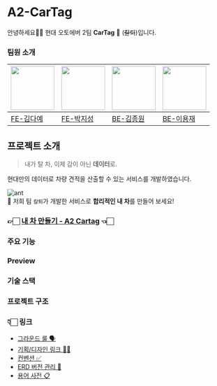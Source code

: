 # A2-CarTag

안녕하세요🙌🏻 현대 오토에버 2팀 **CarTag** 🚙 (~~칼퇴~~)입니다.

### 팀원 소개

| <img src="https://avatars.githubusercontent.com/u/63107805?s=400&u=a6d46e70c79e2efbe7baf3c1f41eea4196306a63&v=4" width="100px"> | <img src="https://avatars.githubusercontent.com/u/77661228?v=4" width="100px"> | <img src="https://avatars.githubusercontent.com/u/43626362?v=4" width="100px"> | <img src="https://item.kakaocdn.net/do/93f6fdee16edbf3cb096127b68c495bdce9463e040a07a9462a54df43e1d73f1" width="100px"> |
| ------------------------------------------------------------------------------------------------------------------------------- | ------------------------------------------------------------------------------ | ------------------------------------------------------------------------------ | ----------------------------------------------------------------------------------------------------------------------- |
| [FE-김다예](https://github.com/kimdaye77)                                                                                       | [FE-박지성](https://github.com/jijiseong)                                      | [BE-김종원](https://github.com/tank3a)                                         | [BE-이용재](https://github.com/dydwo0740)                                                                               |
## 프로젝트 소개

> 내가 탈 차, 이제 감이 아닌 **데이터**로.

현대만의 데이터로 차량 견적을 산출할 수 있는 서비스를 개발하였습니다.<br>

  ![ant](https://github.com/softeerbootcamp-2nd/A2-CarTag/assets/63107805/3e59ccd2-a9a4-4f32-9ecd-bd3355f8994e)<br>
🐜 저희 팀 `칼퇴`가 개발한 서비스로 **합리적인 내 차**를 만들어 보세요!
 ### 👉🏻 [내 차 만들기 - A2 Cartag](http://www.a2cartag.com/) 👈🏻


### 주요 기능

### Preview

### 기술 스택

### 프로젝트 구조

### 👇🏻 링크
- [그라운드 룰 🗣️](https://github.com/softeerbootcamp-2nd/A2-CarTag/wiki/%EA%B7%B8%EB%9D%BC%EC%9A%B4%EB%93%9C-%EB%A3%B0)
- [기획/디자인 링크 👩‍🎨](https://www.figma.com/file/UPMMnkNQegdhJXFuZqQqph/Car-ta-log_Hand-off?type=design&node-id=1-6&mode=design&t=sBmZzwne4kOQ0Cub-0)
- [컨벤션 ✅](https://github.com/softeerbootcamp-2nd/A2-CarTag/wiki/Convention)
- [ERD 버전 관리 📜](https://github.com/softeerbootcamp-2nd/A2-CarTag/wiki/ERD)
- [용어 사전 📋](https://github.com/softeerbootcamp-2nd/A2-CarTag/wiki/%EC%9A%A9%EC%96%B4%EC%82%AC%EC%A0%84)
